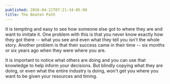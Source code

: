 ```yaml
---
published: 2016-04-21T07:21:34-05:00
title: The Beaten Path
---
```

It is tempting and easy to see how someone else got to where they are and want to imitate it. One problem with this is that you never know exactly how they got there -- what you see and even what they tell you isn't the whole story. Another problem is that their success came in their time -- six months or six years ago when they were where you are.

It is important to notice what others are doing and you can use that knowledge to help inform your decisions. But blindly copying what they are doing, or even what the entire industry is doing, won't get you where you want to be given your resources and timing.